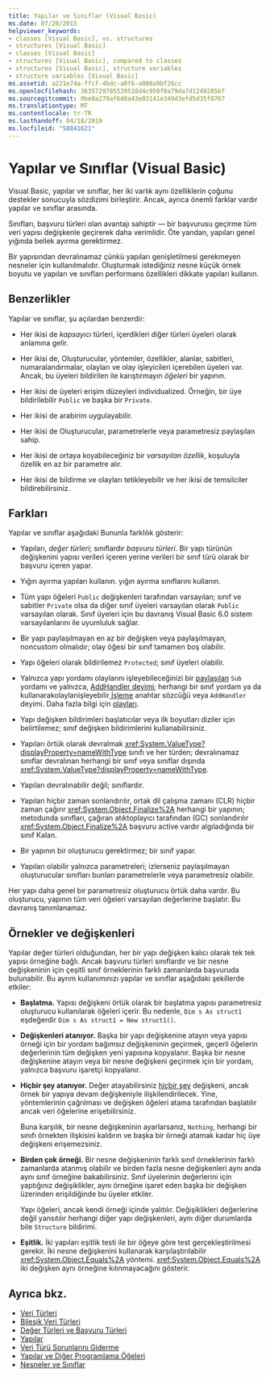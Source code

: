 ```yaml
---
title: Yapılar ve Sınıflar (Visual Basic)
ms.date: 07/20/2015
helpviewer_keywords:
- classes [Visual Basic], vs. structures
- structures [Visual Basic]
- classes [Visual Basic]
- structures [Visual Basic], compared to classes
- structures [Visual Basic], structure variables
- structure variables [Visual Basic]
ms.assetid: a221e74a-ffcf-4bdc-a0f6-a088a9bf26cc
ms.openlocfilehash: 3635729705520518d4c950f8a79da7d1249285bf
ms.sourcegitcommit: 0be8a279af6d8a43e03141e349d3efd5d35f8767
ms.translationtype: MT
ms.contentlocale: tr-TR
ms.lasthandoff: 04/18/2019
ms.locfileid: "58841621"
---
```

# <a name="structures-and-classes-visual-basic"></a>Yapılar ve Sınıflar (Visual Basic)
Visual Basic, yapılar ve sınıflar, her iki varlık aynı özelliklerin çoğunu destekler sonucuyla sözdizimi birleştirir. Ancak, ayrıca önemli farklar vardır yapılar ve sınıflar arasında.  
  
 Sınıfları, başvuru türleri olan avantajı sahiptir — bir başvurusu geçirme tüm veri yapısı değişkenle geçirerek daha verimlidir. Öte yandan, yapıları genel yığında bellek ayırma gerektirmez.  
  
 Bir yapısından devralınamaz çünkü yapıları genişletilmesi gerekmeyen nesneler için kullanılmalıdır. Oluşturmak istediğiniz nesne küçük örnek boyutu ve yapıları ve sınıfları performans özellikleri dikkate yapıları kullanın.  
  
## <a name="similarities"></a>Benzerlikler  
 Yapılar ve sınıflar, şu açılardan benzerdir:  
  
-   Her ikisi de *kapsayıcı* türleri, içerdikleri diğer türleri üyeleri olarak anlamına gelir.  
  
-   Her ikisi de, Oluşturucular, yöntemler, özellikler, alanlar, sabitleri, numaralandırmalar, olayları ve olay işleyicileri içerebilen üyeleri var. Ancak, bu üyeleri bildirilen ile karıştırmayın *öğeleri* bir yapının.  
  
-   Her ikisi de üyeleri erişim düzeyleri individualized. Örneğin, bir üye bildirilebilir `Public` ve başka bir `Private`.  
  
-   Her ikisi de arabirim uygulayabilir.  
  
-   Her ikisi de Oluşturucular, parametrelerle veya parametresiz paylaşılan sahip.  
  
-   Her ikisi de ortaya koyabileceğiniz bir *varsayılan özellik*, koşuluyla özellik en az bir parametre alır.  
  
-   Her ikisi de bildirme ve olayları tetikleyebilir ve her ikisi de temsilciler bildirebilirsiniz.  
  
## <a name="differences"></a>Farkları  
 Yapılar ve sınıflar aşağıdaki Bununla farklılık gösterir:  
  
-   Yapıları, *değer türleri*; sınıflardır *başvuru türleri*. Bir yapı türünün değişkenini yapısı verileri içeren yerine verileri bir sınıf türü olarak bir başvuru içeren yapar.  
  
-   Yığın ayırma yapıları kullanın. yığın ayırma sınıflarını kullanın.  
  
-   Tüm yapı öğeleri `Public` değişkenleri tarafından varsayılan; sınıf ve sabitler `Private` olsa da diğer sınıf üyeleri varsayılan olarak `Public` varsayılan olarak. Sınıf üyeleri için bu davranış Visual Basic 6.0 sistem varsayılanlarını ile uyumluluk sağlar.  
  
-   Bir yapı paylaşılmayan en az bir değişken veya paylaşılmayan, noncustom olmalıdır; olay öğesi bir sınıf tamamen boş olabilir.  
  
-   Yapı öğeleri olarak bildirilemez `Protected`; sınıf üyeleri olabilir.  
  
-   Yalnızca yapı yordamı olaylarını işleyebileceğinizi bir [paylaşılan](../../../../visual-basic/language-reference/modifiers/shared.md) `Sub` yordamı ve yalnızca, [AddHandler deyimi](../../../../visual-basic/language-reference/statements/addhandler-statement.md); herhangi bir sınıf yordam ya da kullanarakolaylarıişleyebilir[ İşleme](../../../../visual-basic/language-reference/statements/handles-clause.md) anahtar sözcüğü veya `AddHandler` deyimi. Daha fazla bilgi için [olayları](../../../../visual-basic/programming-guide/language-features/events/index.md).  
  
-   Yapı değişken bildirimleri başlatıcılar veya ilk boyutları diziler için belirtilemez; sınıf değişken bildirimlerini kullanabilirsiniz.  
  
-   Yapıları örtük olarak devralmak <xref:System.ValueType?displayProperty=nameWithType> sınıfı ve her türden; devralınamaz sınıflar devralınan herhangi bir sınıf veya sınıflar dışında <xref:System.ValueType?displayProperty=nameWithType>.  
  
-   Yapıları devralınabilir değil; sınıflardır.  
  
-   Yapıları hiçbir zaman sonlandırılır, ortak dil çalışma zamanı (CLR) hiçbir zaman çağırır <xref:System.Object.Finalize%2A> herhangi bir yapının; metodunda sınıfları, çağıran atıktoplayıcı tarafından (GC) sonlandırılır <xref:System.Object.Finalize%2A> başvuru active vardır algıladığında bir sınıf Kalan.  
  
-   Bir yapının bir oluşturucu gerektirmez; bir sınıf yapar.  
  
-   Yapıları olabilir yalnızca parametreleri; izlerseniz paylaşılmayan oluşturucular sınıfları bunları parametrelerle veya parametresiz olabilir.  
  
 Her yapı daha genel bir parametresiz oluşturucu örtük daha vardır. Bu oluşturucu, yapının tüm veri öğeleri varsayılan değerlerine başlatır. Bu davranış tanımlanamaz.  
  
## <a name="instances-and-variables"></a>Örnekler ve değişkenleri  
 Yapılar değer türleri olduğundan, her bir yapı değişken kalıcı olarak tek tek yapısı örneğine bağlı. Ancak başvuru türleri sınıflardır ve bir nesne değişkeninin için çeşitli sınıf örneklerinin farklı zamanlarda başvuruda bulunabilir. Bu ayrım kullanımınızı yapılar ve sınıflar aşağıdaki şekillerde etkiler:  
  
-   **Başlatma.** Yapısı değişkeni örtük olarak bir başlatma yapısı parametresiz oluşturucu kullanılarak öğeleri içerir. Bu nedenle, `Dim s As struct1` eşdeğerdir `Dim s As struct1 = New struct1()`.  
  
-   **Değişkenleri atanıyor.** Başka bir yapı değişkenine atayın veya yapısı örneği için bir yordam bağımsız değişkeninin geçirmek, geçerli öğelerin değerlerinin tüm değişken yeni yapısına kopyalanır. Başka bir nesne değişkenine atayın veya bir nesne değişkeni geçirmek için bir yordam, yalnızca başvuru işaretçi kopyalanır.  
  
-   **Hiçbir şey atanıyor.** Değer atayabilirsiniz [hiçbir şey](../../../../visual-basic/language-reference/nothing.md) değişkeni, ancak örnek bir yapıya devam değişkeniyle ilişkilendirilecek. Yine, yöntemlerinin çağrılması ve değişken öğeleri atama tarafından başlatılır ancak veri öğelerine erişebilirsiniz.  
  
     Buna karşılık, bir nesne değişkeninin ayarlarsanız, `Nothing`, herhangi bir sınıfı örnekten ilişkisini kaldırın ve başka bir örneği atamak kadar hiç üye değişkeni erişemezsiniz.  
  
-   **Birden çok örneği.** Bir nesne değişkeninin farklı sınıf örneklerinin farklı zamanlarda atanmış olabilir ve birden fazla nesne değişkenleri aynı anda aynı sınıf örneğine bakabilirsiniz. Sınıf üyelerinin değerlerini için yaptığınız değişiklikler, aynı örneğine işaret eden başka bir değişken üzerinden erişildiğinde bu üyeler etkiler.  
  
     Yapı öğeleri, ancak kendi örneği içinde yalıtılır. Değişiklikleri değerlerine değil yansıtılır herhangi diğer yapı değişkenleri, aynı diğer durumlarda bile `Structure` bildirimi.  
  
-   **Eşitlik.** İki yapıları eşitlik testi ile bir öğeye göre test gerçekleştirilmesi gerekir. İki nesne değişkenini kullanarak karşılaştırılabilir <xref:System.Object.Equals%2A> yöntemi. <xref:System.Object.Equals%2A> iki değişken aynı örneğine kılınmayacağını gösterir.  
  
## <a name="see-also"></a>Ayrıca bkz.

- [Veri Türleri](../../../../visual-basic/programming-guide/language-features/data-types/index.md)
- [Bileşik Veri Türleri](../../../../visual-basic/programming-guide/language-features/data-types/composite-data-types.md)
- [Değer Türleri ve Başvuru Türleri](../../../../visual-basic/programming-guide/language-features/data-types/value-types-and-reference-types.md)
- [Yapılar](../../../../visual-basic/programming-guide/language-features/data-types/structures.md)
- [Veri Türü Sorunlarını Giderme](../../../../visual-basic/programming-guide/language-features/data-types/troubleshooting-data-types.md)
- [Yapılar ve Diğer Programlama Öğeleri](../../../../visual-basic/programming-guide/language-features/data-types/structures-and-other-programming-elements.md)
- [Nesneler ve Sınıflar](../../../../visual-basic/programming-guide/language-features/objects-and-classes/index.md)
